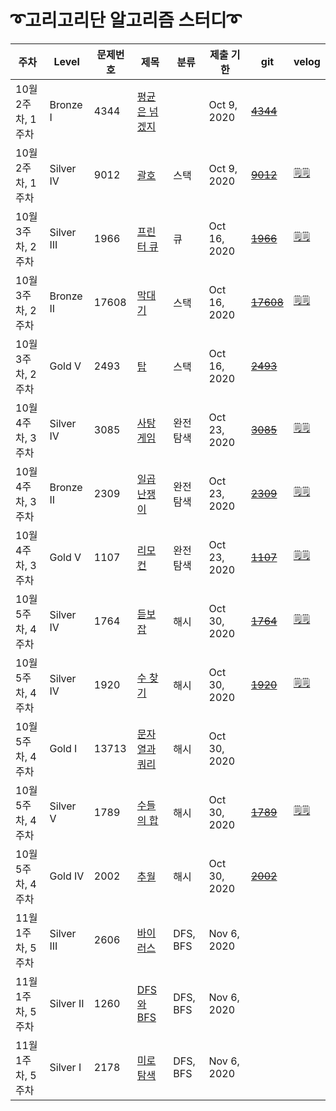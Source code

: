 # ➰고리고리단 알고리즘 스터디➰

|주차          |Level     |문제번호 |제목     |분류 |제출 기한       |git  |velog      |
|------------|----------|-----|-------|---|------------|------|------------|
|10월 2주차, 1주차|Bronze I  |4344 |[평균은 넘겠지](https://www.acmicpc.net/problem/4344)|   |Oct 9, 2020 |~~[4344](https://github.com/YoonAh-dev/BaekJoon-Algorithm/blob/master/Algorithm/baekjoon_4344.cpp)~~|
|10월 2주차, 1주차|Silver IV |9012 |[괄호](https://www.acmicpc.net/problem/9012)    |스택 |Oct 9, 2020 |~~[9012](https://github.com/YoonAh-dev/BaekJoon-Algorithm/blob/master/Algorithm/baekjoon_9012.cpp)~~| [🗒🗒](https://velog.io/@yoonah-dev/9012%EB%B2%88-%EA%B4%84%ED%98%B8C)
|10월 3주차, 2주차|Silver III|1966 |[프린터 큐](https://www.acmicpc.net/problem/1966)  |큐  |Oct 16, 2020|~~[1966](https://github.com/YoonAh-dev/BaekJoon-Algorithm/blob/master/Algorithm/baekjoon_1966.cpp)~~|[🗒🗒](https://velog.io/@yoonah-dev/1966%EB%B2%88-%ED%94%84%EB%A6%B0%ED%84%B0-%ED%81%90c)
|10월 3주차, 2주차|Bronze II |17608|[막대기](https://www.acmicpc.net/problem/17608)    |스택 |Oct 16, 2020|~~[17608](https://github.com/YoonAh-dev/BaekJoon-Algorithm/blob/master/Algorithm/baekjoon_17608.cpp)~~| [🗒🗒](https://velog.io/@yoonah-dev/17608%EB%B2%88-%EB%A7%89%EB%8C%80%EA%B8%B0c)
|10월 3주차, 2주차|Gold V    |2493 |[탑](https://www.acmicpc.net/problem/2493)      |스택 |Oct 16, 2020|~~[2493](https://github.com/YoonAh-dev/BaekJoon-Algorithm/blob/master/Algorithm/baekjoon_2493.cpp)~~|
|10월 4주차, 3주차|Silver IV |3085|[사탕 게임](https://www.acmicpc.net/problem/3085)      |완전탐색 |Oct 23, 2020|~~[3085](https://github.com/YoonAh-dev/BaekJoon-Algorithm/blob/master/Algorithm/baekjoon_3085.cpp)~~|[🗒🗒](https://velog.io/@yoonah-dev/3085%EB%B2%88-%EC%82%AC%ED%83%95-%EA%B2%8C%EC%9E%84c)
|10월 4주차, 3주차|Bronze II  |2309|[일곱 난쟁이](https://www.acmicpc.net/problem/2309)      |완전탐색 |Oct 23, 2020|~~[2309](https://github.com/YoonAh-dev/BaekJoon-Algorithm/blob/master/Algorithm/baekjoon_2309.cpp)~~|[🗒🗒](https://velog.io/@yoonah-dev/2309%EB%B2%88-%EC%9D%BC%EA%B3%B1-%EB%82%9C%EC%9F%81%EC%9D%B4c)
|10월 4주차, 3주차|Gold V |1107|[리모컨](https://www.acmicpc.net/problem/1107)      |완전탐색 |Oct 23, 2020|~~[1107](https://github.com/YoonAh-dev/BaekJoon-Algorithm/blob/master/Algorithm/baekjoon_1107.cpp)~~|[🗒🗒](https://velog.io/@yoonah-dev/1107%EB%B2%88-%EB%A6%AC%EB%AA%A8%EC%BB%A8c)
|10월 5주차, 4주차|Silver IV |1764|[듣보잡](https://www.acmicpc.net/problem/1764)    |해시 |Oct 30, 2020|~~[1764](https://github.com/YoonAh-dev/BaekJoon-Algorithm/blob/master/Algorithm/baekjoon_1764.cpp)~~|[🗒🗒](https://velog.io/@yoonah-dev/1764%EB%B2%88-%EB%93%A3%EB%B3%B4%EC%9E%A1c)
|10월 5주차, 4주차|Silver IV |1920|[수 찾기](https://www.acmicpc.net/problem/1920)   |해시 |Oct 30, 2020|~~[1920](https://github.com/YoonAh-dev/BaekJoon-Algorithm/blob/master/Algorithm/baekjoon_1920.cpp)~~|[🗒🗒](https://velog.io/@yoonah-dev/1920%EB%B2%88-%EC%88%98-%EC%B0%BE%EA%B8%B0c)
|10월 5주차, 4주차|Gold I |13713|[문자열과 쿼리](https://www.acmicpc.net/problem/13713) |해시 |Oct 30, 2020|
|10월 5주차, 4주차|Silver V | 1789|[수들의 합](https://www.acmicpc.net/problem/1789)   |해시 |Oct 30, 2020|~~[1789](https://github.com/YoonAh-dev/BaekJoon-Algorithm/blob/master/Algorithm/baekjoon_1789.cpp)~~|[🗒🗒](https://velog.io/@yoonah-dev/1789%EB%B2%88-%EC%88%98%EB%93%A4%EC%9D%98-%ED%95%A9c)
|10월 5주차, 4주차|Gold IV |2002| [추월](https://www.acmicpc.net/problem/2002)   |해시 |Oct 30, 2020|~~[2002](https://github.com/YoonAh-dev/BaekJoon-Algorithm/blob/master/Algorithm/baekjoon_2002.cpp)~~|
|11월 1주차, 5주차|Silver III |2606|[바이러스](https://www.acmicpc.net/problem/2606)  |DFS, BFS |Nov 6, 2020|
|11월 1주차, 5주차|Silver II |1260|[DFS와 BFS](https://www.acmicpc.net/problem/1260)  |DFS, BFS |Nov 6, 2020|
|11월 1주차, 5주차|Silver I |2178|[미로 탐색](https://www.acmicpc.net/problem/2178)  |DFS, BFS |Nov 6, 2020|
